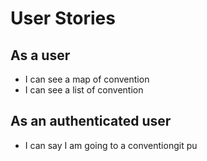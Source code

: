 # User Stories

## As a user

* I can see a map of convention
* I can see a list of convention

## As an authenticated user
* I can say I am going to a conventiongit pu